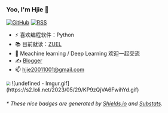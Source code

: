 ### Yoo, I'm Hjie 👋

[![GitHub](https://img.shields.io/badge/dynamic/json?logo=github&label=GitHub&labelColor=495867&color=495867&query=%24.data.totalSubs&url=https%3A%2F%2Fapi.spencerwoo.com%2Fsubstats%2F%3Fsource%3Dgithub%26queryKey%3Dhayschan&style=flat-square)](https://github.com/hayschan)
[![RSS](https://img.shields.io/badge/dynamic/json?logo=rss&logoColor=white&label=RSS&labelColor=95B8D1&color=95B8D1&query=%24.data.totalSubs&url=https%3A%2F%2Fapi.spencerwoo.com%2Fsubstats%2F%3Fsource%3Dfeedly%257Cinoreader%257CfeedsPub%26queryKey%3Dhttps://haysc.tech/feed.xml&style=flat-square)](https://haysc.tech/)

- ⚡ 喜欢编程软件：Python
- 📚 目前就读：[ZUEL](http://english.zuel.edu.cn/)
- 🎊 Meachine learning / Deep Learning 欢迎一起交流
- ✍️ [Blogger]([https://haysc.tech](https://hjiezero.github.io/))
- 📫 hjie20011001@gmail.com  

<img src="https://s2.loli.net/2023/05/29/KP9zQjVA6FwihYd.gif" style="zoom:67%;" />
![undefined - Imgur.gif](https://s2.loli.net/2023/05/29/KP9zQjVA6FwihYd.gif)
<h6>* These nice badges are generated by <a href="https://shields.io/">Shields.io</a> and <a href="https://github.com/spencerwooo/Substats">Substats</a>.</h6>

